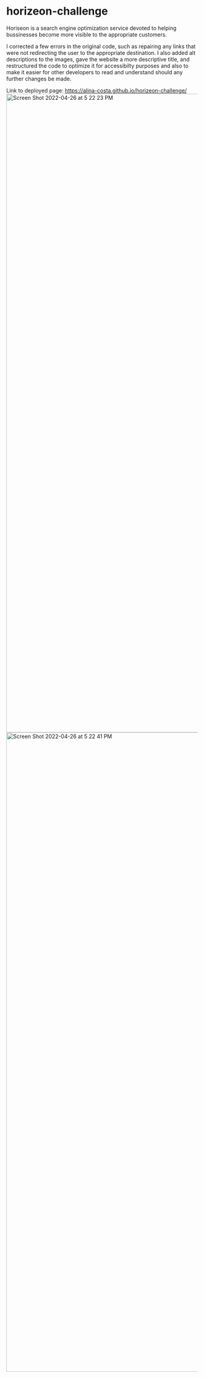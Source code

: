 # horizeon-challenge
Horiseon is a search engine optimization service devoted to helping bussinesses become more visible to the appropriate customers.  

I corrected a few errors in the original code, such as repairing any links that were not redirecting the user to the appropriate destination. I also added alt descriptions to the images, gave the website a more descriptive title, and restructured the code to optimize it for accessibilty purposes and also to make it easier for other developers to read and understand should any further changes be made. 

Link to deployed page: https://alina-costa.github.io/horizeon-challenge/<img width="1678" alt="Screen Shot 2022-04-26 at 5 22 23 PM" src="https://user-images.githubusercontent.com/102388724/165394659-08bca8d3-b3ee-40f5-807b-386fb9ccb2aa.png">
<img width="1680" alt="Screen Shot 2022-04-26 at 5 22 41 PM" src="https://user-images.githubusercontent.com/102388724/165394683-43bc444b-b043-4027-a19e-30475e7c4890.png">
